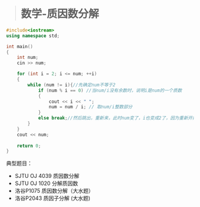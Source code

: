 > # 数学-质因数分解

```c++
#include<iostream>
using namespace std;

int main()
{
	int num;
	cin >> num;

	for (int i = 2; i <= num; ++i)
	{
		while (num != i){//先确定num不等于2
			if (num % i == 0) //当num/i没有余数时，说明i是num的一个质数
			{
				cout << i << " ";
				num = num / i; // 取num/i整数部分
			}
			else break;//然后跳出，重新来，此时num变了，i也变成2了，因为重新开始
		}
    }
	cout << num;
	
	return 0;
}
```

典型题目：

* SJTU OJ  4039 质因数分解
* SJTU OJ 1020 分解质因数
* 洛谷P1075 质因数分解（大水题）
* 洛谷P2043 质因子分解 (大水题)

